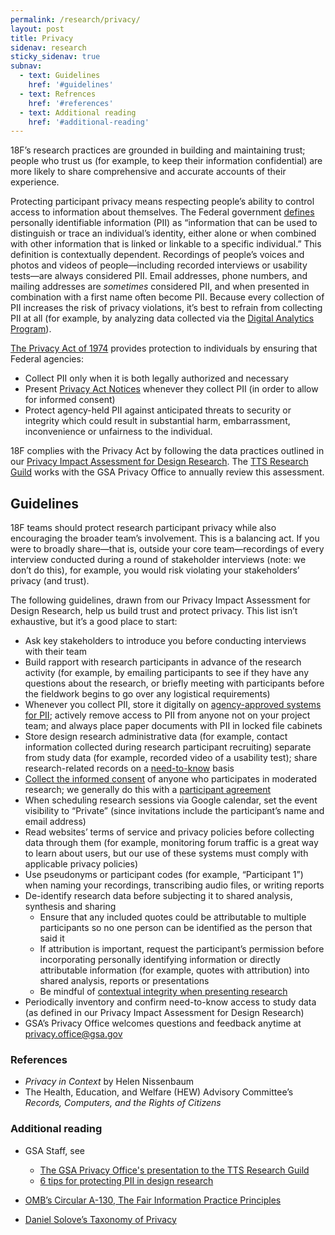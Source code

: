 ```yaml
---
permalink: /research/privacy/
layout: post
title: Privacy
sidenav: research
sticky_sidenav: true
subnav:
  - text: Guidelines
    href: '#guidelines'
  - text: Refrences
    href: '#references'
  - text: Additional reading
    href: '#additional-reading'
---
```


18F’s research practices are grounded in building and maintaining trust; people who trust us (for example, to keep their information confidential) are more likely to share comprehensive and accurate accounts of their experience.

Protecting participant privacy means respecting people’s ability to control access to information about themselves. The Federal government [defines](https://obamawhitehouse.archives.gov/sites/default/files/omb/assets/OMB/circulars/a130/a130revised.pdf) personally identifiable information (PII) as “information that can be used to distinguish or trace an individual’s identity, either alone or when combined with other information that is linked or linkable to a specific individual.” This definition is contextually dependent. Recordings of people’s voices and photos and videos of people—including recorded interviews or usability tests—are always considered PII. Email addresses, phone numbers, and mailing addresses are *sometimes* considered PII, and when presented in combination with a first name often become PII. Because every collection of PII increases the risk of privacy violations, it’s best to refrain from collecting PII at all (for example, by analyzing data collected via the [Digital Analytics Program](https://digital.gov/dap/)).

[The Privacy Act of 1974](https://www.justice.gov/opcl/privacy-act-1974) provides protection to individuals by ensuring that Federal agencies: 
- Collect PII only when it is both legally authorized and necessary
- Present [Privacy Act Notices](https://github.com/18F/ux-guide/blob/master/_pages/resources/privacy-act-notice.md) whenever they collect PII (in order to allow for informed consent)
- Protect agency-held PII against anticipated threats to security or integrity which could result in substantial harm, embarrassment, inconvenience or unfairness to the individual.

18F complies with the Privacy Act by following the data practices outlined in our [Privacy Impact Assessment for Design Research](https://www.gsa.gov/cdnstatic/20181022%20-%20Design%20Research%20PIA_posted%20version.pdf). The [TTS Research Guild](https://github.com/18F/g-research) works with the GSA Privacy Office to annually review this assessment.

## Guidelines

18F teams should protect research participant privacy while also encouraging the broader team’s involvement. This is a balancing act. If you were to broadly share—that is, outside your core team—recordings of every interview conducted during a round of stakeholder interviews (note: we don’t do this), for example, you would risk violating your stakeholders’ privacy (and trust). 

The following guidelines, drawn from our Privacy Impact Assessment for Design Research, help us build trust and protect privacy. This list isn’t exhaustive, but it’s a good place to start:


- Ask key stakeholders to introduce you before conducting interviews with their team
- Build rapport with research participants in advance of the research activity (for example, by emailing participants to see if they have any questions about the research, or briefly meeting with participants before the fieldwork begins to go over any logistical requirements) 
- Whenever you collect PII, store it digitally on [agency-approved systems for PII](https://www.gsa.gov/reference/gsa-privacy-program/systems-of-records-privacy-act/system-of-records-notices-sorns-privacy-act); actively remove access to PII from anyone not on your project team; and always place paper documents with PII in locked file cabinets
- Store design research administrative data (for example, contact information collected during research participant recruiting) separate from study data (for example, recorded video of a usability test); share research-related records on a [need-to-know](https://en.wikipedia.org/wiki/Need_to_know) basis
- [Collect the informed consent](/research/plan#collect-informed-consent) of anyone who participates in moderated research; we generally do this with a [participant agreement](https://github.com/18F/ux-guide/blob/master/_pages/resources/participant-agreement.md)
- When scheduling research sessions via Google calendar, set the event visibility to “Private” (since invitations include the participant’s name and email address)
- Read websites’ terms of service and privacy policies before collecting data through them (for example, monitoring forum traffic is a great way to learn about users, but our use of these systems must comply with applicable privacy policies)
- Use pseudonyms or participant codes (for example, “Participant 1”) when naming your recordings, transcribing audio files, or writing reports 
- De-identify research data before subjecting it to shared analysis, synthesis and sharing
  - Ensure that any included quotes could be attributable to multiple participants so no one person can be identified as the person that said it
  - If attribution is important, request the participant’s permission before incorporating personally identifying information or directly attributable information (for example, quotes with attribution) into shared analysis, reports or presentations
  - Be mindful of [contextual integrity when presenting research](https://thesocietypages.org/cyborgology/2017/03/12/context-integrity-and-consent-in-presenting-research/)
- Periodically inventory and confirm need-to-know access to study data (as defined in our Privacy Impact Assessment for Design Research)
- GSA’s Privacy Office welcomes questions and feedback anytime at [privacy.office@gsa.gov](mailto:privacy.office@gsa.gov)

### References
- *Privacy in Context* by Helen Nissenbaum
- The Health, Education, and Welfare (HEW) Advisory Committee’s *Records, Computers, and the Rights of Citizens*

### Additional reading
- GSA Staff, see 
  - [The GSA Privacy Office's presentation to the TTS Research Guild](https://gsa-tts.slack.com/files/U9KLLKS4W/FCSFWBZD3/researchguildprivacytalk091218.mp4)
  - [6 tips for protecting PII in design research](https://drive.google.com/a/gsa.gov/open?id=1MM6tNlFc-Iwgw_cCUw_0KS8oQMS-FEN7sYftPQLmLAg)

- [OMB’s Circular A-130, The Fair Information Practice Principles](https://obamawhitehouse.archives.gov/sites/default/files/omb/assets/OMB/circulars/a130/a130revised.pdf)
- [Daniel Solove’s Taxonomy of Privacy](https://www.researchgate.net/figure/Daniel-Soloves-visual-model-of-his-taxonomy-of-informational-privacy-10_fig1_312061072)
